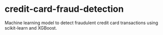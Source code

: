 # credit-card-fraud-detection
Machine learning model to detect fraudulent credit card transactions using scikit-learn and XGBoost.
